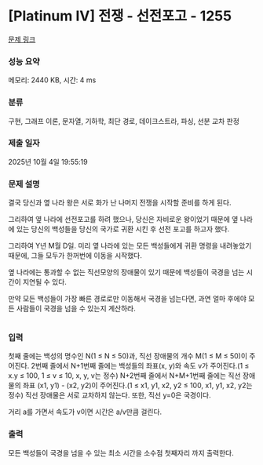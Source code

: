 # [Platinum IV] 전쟁 - 선전포고 - 1255 

[문제 링크](https://www.acmicpc.net/problem/1255) 

### 성능 요약

메모리: 2440 KB, 시간: 4 ms

### 분류

구현, 그래프 이론, 문자열, 기하학, 최단 경로, 데이크스트라, 파싱, 선분 교차 판정

### 제출 일자

2025년 10월 4일 19:55:19

### 문제 설명

<p>결국 당신과 옆 나라 왕은 서로 화가 난 나머지 전쟁을 시작할 준비를 하게 된다.</p>

<p>그리하여 옆 나라에 선전포고를 하려 했으나, 당신은 자비로운 왕이었기 때문에 옆 나라에 있는 당신의 백성들을 당신의 국가로 귀환 시킨 후 선전 포고를 하고자 했다.</p>

<p>그리하여 Y년 M월 D일. 미리 옆 나라에 있는 모든 백성들에게 귀환 명령을 내려놓았기 때문에, 그들 모두가 한꺼번에 이동을 시작했다.</p>

<p>옆 나라에는 통과할 수 없는 직선모양의 장애물이 있기 때문에 백성들이 국경을 넘는 시간이 지연될 수 있다.</p>

<p>만약 모든 백성들이 가장 빠른 경로로만 이동해서 국경을 넘는다면, 과연 얼마 후에야 모든 사람들이 국경을 넘을 수 있는지 계산하라.</p>

<p><img alt="" src="https://upload.acmicpc.net/8e92393f-4404-44ef-9c63-a1c50d497d47/-/preview/"></p>

### 입력 

 <p>첫째 줄에는 백성의 명수인 N(1 ≤ N ≤ 50)과, 직선 장애물의 개수 M(1 ≤ M ≤ 50)이 주어진다. 2번째 줄에서 N+1번째 줄에는 백성들의 좌표(x, y)와 속도 v가 주어진다.(1 ≤ x.y ≤ 100, 1 ≤ v ≤ 10, x, y, v는 정수) N+2번째 줄에서 N+M+1번째 줄에는 직선 장애물의 좌표 (x1, y1) - (x2, y2)이 주어진다.(1 ≤ x1, y1, x2, y2 ≤ 100, x1, y1, x2, y2는 정수) 직선 장애물은 서로 교차하지 않는다. 또한, 직선 y=0은 국경이다.</p>

<p>거리 a를 가면서 속도가 v이면 시간은 a/v만큼 걸린다.</p>

### 출력 

 <p>모든 백성들이 국경을 넘을 수 있는 최소 시간을 소수점 첫째자리 까지 출력한다.</p>

